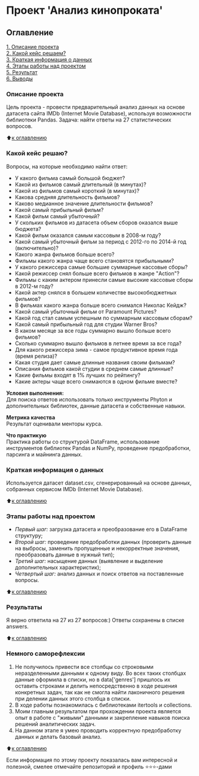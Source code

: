 

# Проект 'Анализ кинопроката'

## Оглавление  
[1. Описание проекта](https://github.com/VictoriaBakulina/sf_data_science/tree/main/project_0/README.md#Описание-проекта)  
[2. Какой кейс решаем?](https://github.com/VictoriaBakulina/sf_data_science/tree/main/project_0/README.md#Какой-кейс-решаю)  
[3. Краткая информация о данных](https://github.com/VictoriaBakulina/sf_data_science/tree/main/project_0/README.md#Краткая-информация-о-данных)  
[4. Этапы работы над проектом](https://github.com/VictoriaBakulina/sf_data_science/tree/main/project_0/README.md#Этапы-работы-над-проектом)  
[5. Результат](https://github.com/VictoriaBakulina/sf_data_science/tree/main/project_0/README.md#Результаты)    
[6. Выводы](https://github.com/VictoriaBakulina/sf_data_science/tree/main/project_0/README.md#Немного-саморефлексии) 

### Описание проекта    
Цель проекта - провести предварительный анализ данных на основе датасета сайта IMDb (Internet Movie Database), используя возможности библиотеки Pandas.
Задача: найти ответы на 27 статистических вопросов.

:arrow_up:[к оглавлению](https://github.com/VictoriaBakulina/sf_data_science/tree/main/project_0/README.md#Оглавление)


### Какой кейс решаю?    
Вопросы, на которые необходимо найти ответ:
- У какого фильма самый большой бюджет?
- Какой из фильмов самый длительный (в минутах)?
- Какой из фильмов самый короткий (в минутах)?
- Какова средняя длительность фильмов?
- Каково медианное значение длительности фильмов?
- Какой самый прибыльный фильм?
- Какой фильм самый убыточный?
- У скольких фильмов из датасета объем сборов оказался выше бюджета?
- Какой фильм оказался самым кассовым в 2008-м году?
- Какой самый убыточный фильм за период с 2012-го по 2014-й год (включительно)?
- Какого жанра фильмов больше всего?
- Фильмы какого жанра чаще всего становятся прибыльными?
- У какого режиссера самые большие суммарные кассовые сборы?
- Какой режиссер снял больше всего фильмов в жанре "Action"?
- Фильмы с каким актером принесли самые высокие кассовые сборы в 2012-м году?
- Какой актер снялся в большем количестве высокобюджетных фильмов?
- В фильмах какого жанра больше всего снимался Николас Кейдж?
- Какой самый убыточный фильм от Paramount Pictures?
- Какой год стал самым успешным по суммарным кассовым сборам?
- Какой самый прибыльный год для студии Warner Bros?
- В каком месяце за все годы суммарно вышло больше всего фильмов?
- Сколько суммарно вышло фильмов в летнее время за все года?
- Для какого режиссера зима - самое продуктивное время года (время релиза)?
- Какая студия дает самые длинные названия своим фильмам?
- Описания фильмов какой студии в среднем самые длинные?
- Какие фильмы входят в 1% лучших по рейтингу?
- Какие актеры чаще всего снимаются в одном фильме вместе?

**Условия выполнения:**  
  Для поиска ответов использовать только инструменты Phyton и дополнительных библиотек, данные датасета и собственные навыки.

**Метрика качества**     
Результат оценивали менторы курса.

**Что практикую**     
Практика работы со структурой DataFrame, использование инструментов библиотек Pandas и NumPy, проведение предобработки, парсинга и майнинга данных.


### Краткая информация о данных
Используется датасет dataset.csv, сгенерированный на основе данных, собранных сервисом IMDb (Internet Movie Database).
  
:arrow_up:[к оглавлению](https://github.com/VictoriaBakulina/sf_data_science/tree/main/project_0/README.md#Оглавление)


### Этапы работы над проектом  
- *Первый шаг:* загрузка датасета и преобразование его в DataFrame структуру;
- *Второй шаг:* проведение предобработки данных (проверить данные на выбросы, заменить пропущенные и некорректные значения, преобразовать данные в нужный тип);
- *Третий шаг:* насыщение данных (выявление и выделение дополнительных характеристик);
- *Четвертый шаг:* анализ данных и поиск ответов на поставленные вопросы.



:arrow_up:[к оглавлению](https://github.com/VictoriaBakulina/sf_data_science/tree/main/project_0/README.md#Оглавление)


### Результаты  
Я верно ответила на 27 из 27 вопросов:) Ответы сохранены в списке answers. 


:arrow_up:[к оглавлению](https://github.com/VictoriaBakulina/sf_data_science/tree/main/project_0/README.md#Оглавление)


### Немного саморефлексии 
 
1. Не получилось привести все столбцы со строковыми неразделенными данными к одному виду. Во всех таких столбцах данные оформила в списки, но в data['genres'] пришлось их оставить строками и делить непосредственно в ходе решения конкретных задач, так как не смогла найти лаконичного решения при делении данных этого столбца в списки.
2. В ходе работы познакомилась с библиотеками itertools и collections.
3. Моим главным результатом при прохождении проекта является опыт в работе с "живыми" данными и закрепление навыков поиска решений аналитических задач.
4. На данном этапе я умею проводить корректную предобработку данных и делать базовый анализ.

:arrow_up:[к оглавлению](https://github.com/VictoriaBakulina/sf_data_science/tree/main/project_0/README.md#Оглавление)


Если информация по этому проекту показалась вам интересной и полезной, смелее отмечайте репозиторий и профиль ⭐️⭐️⭐️-дами